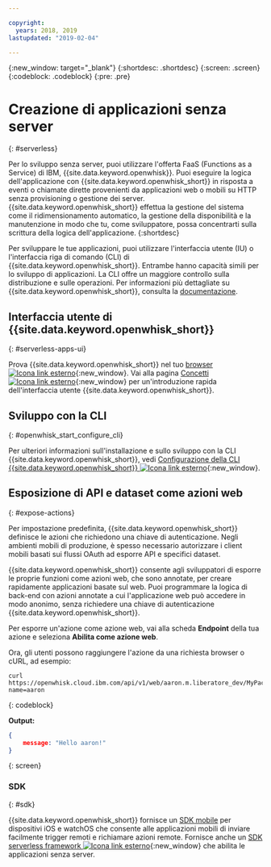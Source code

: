 ```yaml
---

copyright:
  years: 2018, 2019
lastupdated: "2019-02-04"

---
```

{:new_window: target="_blank"}
{:shortdesc: .shortdesc}
{:screen: .screen}
{:codeblock: .codeblock}
{:pre: .pre}

# Creazione di applicazioni senza server
{: #serverless}

Per lo sviluppo senza server, puoi utilizzare l'offerta FaaS (Functions as a Service) di IBM, {{site.data.keyword.openwhisk}}. Puoi eseguire la logica dell'applicazione con {{site.data.keyword.openwhisk_short}} in risposta a eventi o chiamate dirette provenienti da applicazioni web o mobili su HTTP senza provisioning o gestione dei server. {{site.data.keyword.openwhisk_short}} effettua la gestione del sistema come il ridimensionamento automatico, la gestione della disponibilità e la manutenzione in modo che tu, come sviluppatore, possa concentrarti sulla scrittura della logica dell'applicazione.
{:shortdesc}

Per sviluppare le tue applicazioni, puoi utilizzare l'interfaccia utente (IU) o l'interfaccia riga di comando (CLI) di {{site.data.keyword.openwhisk_short}}. Entrambe hanno capacità simili per lo sviluppo di applicazioni. La CLI offre un maggiore controllo sulla distribuzione e sulle operazioni. Per informazioni più dettagliate su {{site.data.keyword.openwhisk_short}}, consulta la [documentazione](/docs/openwhisk/index.html).

## Interfaccia utente di {{site.data.keyword.openwhisk_short}}
{: #serverless-apps-ui}

Prova {{site.data.keyword.openwhisk_short}} nel tuo [browser ![Icona link esterno](../../icons/launch-glyph.svg "Icona link esterno")](https://{DomainName}/openwhisk/actions){:new_window}. Vai alla pagina [Concetti ![Icona link esterno](../../icons/launch-glyph.svg "Icona link esterno")](https://{DomainName}/openwhisk/learn){:new_window} per un'introduzione rapida dell'interfaccia utente {{site.data.keyword.openwhisk_short}}.

## Sviluppo con la CLI
{: #openwhisk_start_configure_cli}

Per ulteriori informazioni sull'installazione e sullo sviluppo con la CLI {{site.data.keyword.openwhisk_short}}, vedi [Configurazione della CLI {{site.data.keyword.openwhisk_short}} ![Icona link esterno](../../icons/launch-glyph.svg "Icona link esterno")](https://{DomainName}/openwhisk/cli){:new_window}.

## Esposizione di API e dataset come azioni web
{: #expose-actions}

Per impostazione predefinita, {{site.data.keyword.openwhisk_short}} definisce le azioni che richiedono una chiave di autenticazione. Negli ambienti mobili di produzione, è spesso necessario autorizzare i client mobili basati sui flussi OAuth ad esporre API e specifici dataset.

{{site.data.keyword.openwhisk_short}} consente agli sviluppatori di esporre le proprie funzioni come azioni web, che sono annotate, per creare rapidamente applicazioni basate sul web. Puoi programmare la logica di back-end con azioni annotate a cui l'applicazione web può accedere in modo anonimo, senza richiedere una chiave di autenticazione {{site.data.keyword.openwhisk_short}}.

Per esporre un'azione come azione web, vai alla scheda **Endpoint** della tua azione e seleziona **Abilita come azione web**.

Ora, gli utenti possono raggiungere l'azione da una richiesta browser o cURL, ad esempio:
```
curl https://openwhisk.cloud.ibm.com/api/v1/web/aaron.m.liberatore_dev/MyPackage/helloWorld.json?name=aaron
```
{: codeblock}

**Output:**
```json
{
    message: "Hello aaron!"
}
```
{: screen}

### SDK
{: #sdk}

{{site.data.keyword.openwhisk_short}} fornisce un [SDK mobile](/docs/openwhisk/openwhisk_mobile_sdk.html#openwhisk_mobile_sdk) per dispositivi iOS e watchOS che consente alle applicazioni mobili di inviare facilmente trigger remoti e richiamare azioni remote. Fornisce anche un [SDK serverless framework ![Icona link esterno](../../icons/launch-glyph.svg "Icona link esterno")](/docs/openwhisk/openwhisk_goserverless.html){:new_window} che abilita le applicazioni senza server.

